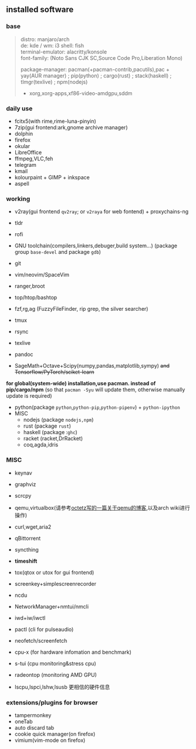 ## installed software

### base

> distro: manjaro/arch  
> de: kde / wm: i3
> shell: fish  
> terminal-emulator: alacritty/konsole  
> font-family: (Noto Sans CJK SC,Source Code Pro,Liberation Mono)
>
> package-manager: pacman(+pacman-contrib,pacutils),pac + yay(AUR manager) ; pip(python) ; cargo(rust) ; stack(haskell) ; tlmgr(texlive) ; npm(nodejs)
> - xorg,xorg-apps,xf86-video-amdgpu,sddm

### daily use

* fcitx5(with rime,rime-luna-pinyin)
* 7zip(gui frontend:ark,gnome archive manager)
* dolphin
* firefox
* okular
* LibreOffice
* ffmpeg,VLC,feh
* telegram
* kmail
* kolourpaint + GIMP + inkspace
* aspell

### working

* v2ray(gui frontend `qv2ray`; or `v2raya` for web fontend) + proxychains-ng

* tldr
* rofi
* GNU toolchain(compilers,linkers,debuger,build system...) (package group `base-devel` and package `gdb`)
* git
* vim/neovim/SpaceVim
* ranger,broot
* top/htop/bashtop
* fzf,rg,ag (FuzzyFileFinder, rip grep, the silver searcher)
* tmux
* rsync

* texlive
* pandoc
* SageMath+Octave+Scipy(numpy,pandas,matplotlib,sympy) ~~and Tensorflow/PyTorch/sciket-learn~~

**for global(system-wide) installation,use pacman. instead of pip/cargo/npm** (so that `pacman -Syu` will update them, otherwise manually update is required)  

* python(package `python`,`python-pip`,`python-pipenv`) + `python-ipython`
* MISC
  * nodejs (package `nodejs,npm`)
  * rust (package `rust`)
  * haskell (package :`ghc`)
  * racket (racket,DrRacket)
  * coq,agda,idris


### MISC


* keynav
* graphviz
* scrcpy
* qemu,virtualbox(请参考[octetz写的一篇关于qemu的博客](https://octetz.com/docs/2020/2020-05-06-linux-hypervisor-setup/),以及arch wiki进行操作)
* curl,wget,aria2
* qBittorrent
* syncthing
* **timeshift**
* tox(qtox or utox for gui frontend)
* screenkey+simplescreenrecorder

* ncdu
* NetworkManager+nmtui/nmcli
* iwd+iw/iwctl
* pactl (cli for pulseaudio)

* neofetch/screenfetch
* cpu-x (for hardware infomation and benchmark)
* s-tui (cpu monitoring&stress cpu)
* radeontop (monitoring AMD GPU)
* lscpu,lspci,lshw,lsusb 更相信的硬件信息

### extensions/plugins for browser

* tampermonkey
* oneTab
* auto discard tab
* cookie quick manager(on firefox)
* vimium(vim-mode on firefox)


